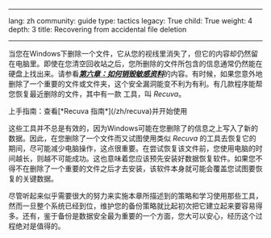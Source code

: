 

---

lang: zh
community: guide
type: tactics
legacy: True
child: True
weight: 4
depth: 3
title: Recovering from accidental file deletion

---

当您在Windows下删除一个文件，它从您的视线里消失了，但它的内容却仍然留在电脑里。即使在您清空回收站之后，您所删除的文件所包含的信息通常仍然能在硬盘上找出来。请参看[***第六章：如何销毁敏感资料***](/zh/chapter_6)的内容。有时候，如果您意外地删除了一个重要的文件或文件夹，这个安全漏洞能变不利为有利。有几款程序能帮您恢复最近删除的文件，其中有一款 工具，叫 *Recuva*。

<div class="getstarted" markdown="1">
上手指南：查看[*Recuva 指南*](/zh/recuva)并开始使用
</div>

这些工具并不总是有效的，因为Windows可能在您删除了的信息之上写入了新的数据。因此，在您删除了一个文件而又试图使用类似 *Recuva* 的工具去恢复它的期间，尽可能减少电脑操作，这点很重要。在尝试恢复该文件前，您使用电脑的时间越长，则越不可能成功。这也意味着您应该预先安装好数据恢复软件。如果您不得不在删除了一个重要的文件之后才去安装，该软件本身就可能会覆盖您试图要恢复的关键数据。

尽管听起来似乎需要很大的努力来实施本章所描述到的策略和学习使用那些工具，然而一旦整个系统已经到位，维护您的备份策略就比起初次把它建立起来要容易得多。还有，鉴于备份是数据安全最为重要的一个方面，您大可以安心，经历这个过程绝对是值得的。


